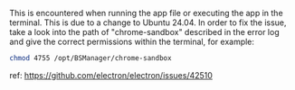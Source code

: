 This is encountered when running the app file or executing the app in the terminal. This is due to a change to Ubuntu 24.04. In order to fix the issue, take a look into the path of "chrome-sandbox" described in the error log and give the correct permissions within the terminal, for example:

```bash
chmod 4755 /opt/BSManager/chrome-sandbox
```

ref: https://github.com/electron/electron/issues/42510

